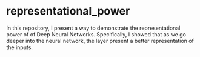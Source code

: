 # representational_power
In this repository, I present a way to demonstrate the representational power of of Deep Neural Networks. Specifically, I showed that as we go deeper into the neural network, the layer present a better representation of the inputs.
